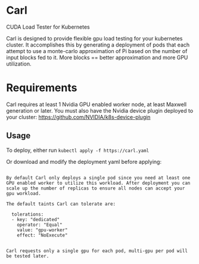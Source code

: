 # Carl
CUDA Load Tester for Kubernetes

Carl is designed to provide flexible gpu load testing for your kubernetes cluster. It accomplishes this by generating a deployment of pods that each attempt to use a monte-carlo approximation of Pi based on the number of input blocks fed to it. More blocks == better approximation and more GPU utilization. 

# Requirements

Carl requires at least 1 Nvidia GPU enabled worker node, at least Maxwell generation or later. 
You must also have the Nvidia device plugin deployed to your cluster: https://github.com/NVIDIA/k8s-device-plugin

## Usage

To deploy, either run
```kubectl apply -f https://carl.yaml```

Or download and modify the deployment yaml before applying:

```curl -o 

By default Carl only deploys a single pod since you need at least one GPU enabled worker to utilize this workload. After deployment you can scale up the number of replicas to ensure all nodes can accept your gpu workload. 

The default taints Carl can tolerate are:
```
      tolerations:
      - key: "dedicated"
        operator: "Equal"
        value: "gpu-worker"
        effect: "NoExecute"
```
        
Carl requests only a single gpu for each pod, multi-gpu per pod will be tested later. 
